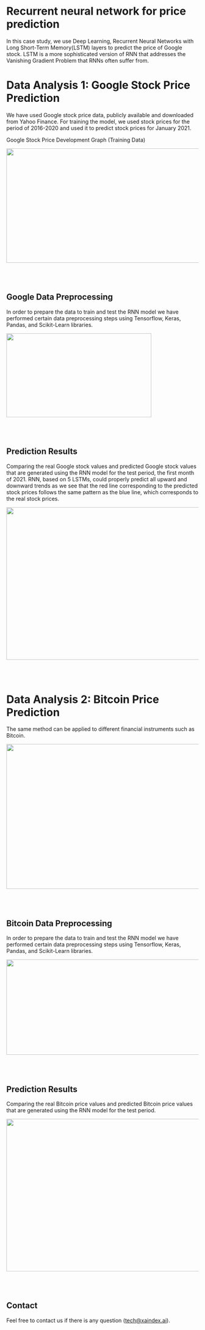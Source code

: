 # Recurrent neural network for price prediction

In this case study, we use Deep Learning, Recurrent Neural Networks with Long Short-Term Memory(LSTM) layers to predict the price of Google stock. LSTM is a more sophisticated version of RNN that addresses the Vanishing Gradient Problem that RNNs often suffer from. 

# Data Analysis 1: Google Stock Price Prediction
We have used Google stock price data, publicly available and downloaded from Yahoo Finance. For training the model, we used stock prices for the period of 2016-2020 and used it to predict stock prices for January 2021. 

Google Stock Price Development Graph (Training Data)
<p align="left">
  <img src="https://github.com/TatevKaren/recurrent-neural-network-pricing-model/blob/main/Google Stock Price Development.png?raw=true"
  width="600" height="300">
</p>
<br>
<br>

## Google Data Preprocessing

In order to prepare the data to train and test the RNN model we have performed certain data preprocessing steps using Tensorflow, Keras, Pandas, and Scikit-Learn libraries.
<p align="left">
  <img src="https://github.com/TatevKaren/recurrent-neural-network-pricing-model/blob/main/data/Data transformation.png?raw=true"
  width="380" height="220">
</p>
<br>
<br>

## Prediction Results

Comparing the real Google stock values and predicted Google stock values that are generated using the RNN model for the test period, the first month of 2021. RNN, based on 5 LSTMs, could properly predict all upward and downward trends as we see that the red line corresponding to the predicted stock prices follows the same pattern as the blue line, which corresponds to the real stock prices. 
<br>
<p align="left">
  <img src="https://github.com/TatevKaren/recurrent-neural-network-pricing-model/blob/main/Prediction_Results.png?raw=true"
  width="600" height="400">
</p>
<br>
<br>

# Data Analysis 2: Bitcoin Price Prediction

The same method can be applied to different financial instruments such as Bitcoin. 
<br>
<p align="left">
  <img src="https://github.com/TatevKaren/recurrent-neural-network-pricing-model/blob/main/Bitcoin_Price.png?raw=true"
  width="600" height="380">
</p>
<br>
<br>

## Bitcoin Data Preprocessing

In order to prepare the data to train and test the RNN model we have performed certain data preprocessing steps using Tensorflow, Keras, Pandas, and Scikit-Learn libraries. 
<p align="left">
  <img src="https://github.com/TatevKaren/recurrent-neural-network-pricing-model/blob/main/bitcoin_data/Bitcoin_data_transformation.png?raw=true"
  width="600" height="250">
</p>
<br>
<br>

## Prediction Results

Comparing the real Bitcoin price values and predicted Bitcoin price values that are generated using the RNN model for the test period. 
<br>
<p align="left">
  <img src="https://github.com/TatevKaren/recurrent-neural-network-pricing-model/blob/main/Bitcoin Price Prediction.png?raw=true"
  width="600" height="400">
</p>
<br>
<br>

## Contact
Feel free to contact us if there is any question (tech@xaindex.ai).
